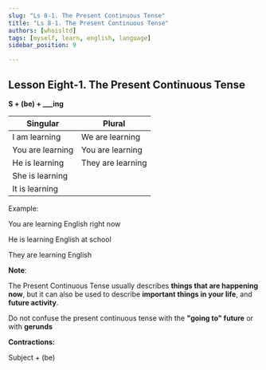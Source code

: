 ```yaml
---
slug: "Ls 8-1. The Present Continuous Tense"
title: "Ls 8-1. The Present Continuous Tense"
authors: [whoisltd]
tags: [myself, learn, english, language]
sidebar_position: 9

---
```


## Lesson Eight-1. The Present Continuous Tense

**S + (be) + ___ing**

| Singular         | Plural            |
| ---------------- | ----------------- |
| I am learning    | We are learning   |
| You are learning | You are learning  |
| He is learning   | They are learning |
| She is learning  |                   |
| It is learning   |                   |

Example:

You are learning English right now

He is learning English at school

They are learning English

**Note**:

The Present Continuous Tense usually describes **things that are happening now**, but it can also be used to describe **important things in your life**, and **future activity**.

Do not confuse the present continuous tense with the **"going to" future** or with **gerunds**

**Contractions:**

Subject + (be)
